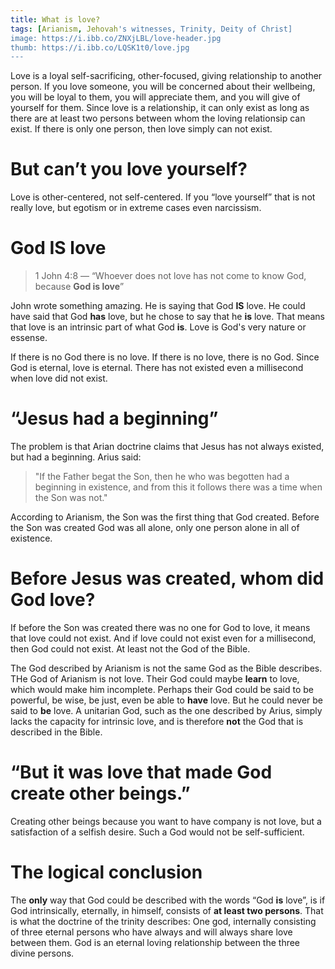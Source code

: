 ```yaml
---
title: What is love?
tags: [Arianism, Jehovah's witnesses, Trinity, Deity of Christ]
image: https://i.ibb.co/ZNXjLBL/love-header.jpg
thumb: https://i.ibb.co/LQSK1t0/love.jpg
---
```

Love is a loyal self-sacrificing, other-focused, giving relationship to another person. If you love someone, you will be concerned about their wellbeing, you will be loyal to them, you will appreciate them, and you will give of yourself for them. Since love is a relationship, it can only exist as long as there are at least two persons between whom the loving relationsip can exist. If there is only one person, then love simply can not exist. 

# But can’t you love yourself?

Love is other-centered, not self-centered. If you “love yourself” that is not really love, but egotism or in extreme cases even narcissism.

# God IS love

> 1 John 4:8 — “Whoever does not love has not come to know God, because **God is love**”

John wrote something amazing. He is saying that God **IS** love. He could have said that God **has** love, but he chose to say that he **is** love. That means that love is an intrinsic part of what God **is**. Love is God's very nature or essense. 

If there is no God there is no love. If there is no love, there is no God. Since God is eternal, love is eternal. There has not existed even a millisecond when love did not exist.

# “Jesus had a beginning”

The problem is that Arian doctrine claims that Jesus has not always existed, but had a beginning. Arius said:

> "If the Father begat the Son, then he who was begotten had a beginning in existence, and from this it follows there was a time when the Son was not."

According to Arianism, the Son was the first thing that God created. Before the Son was created God was all alone, only one person alone in all of existence.

# Before Jesus was created, whom did God love?

If before the Son was created there was no one for God to love, it means that love could not exist. And if love could not exist even for a millisecond, then God could not exist. At least not the God of the Bible.

The God described by Arianism is not the same God as the Bible describes. THe God of Arianism is not love. Their God could maybe **learn** to love, which would make him incomplete. Perhaps their God could be said to be powerful, be wise, be just, even be able to **have** love. But he could never be said to **be** love. A unitarian God, such as the one described by Arius, simply lacks the capacity for intrinsic love, and is therefore **not** the God that is described in the Bible.

# “But it was love that made God create other beings.”

Creating other beings because you want to have company is not love, but a satisfaction of a selfish desire. Such a God would not be self-sufficient.

# The logical conclusion

The **only** way that God could be described with the words “God **is** love”, is if God intrinsically, eternally, in himself, consists of **at least two persons**. That is what the doctrine of the trinity describes: One god, internally consisting of three eternal persons who have always and will always share love between them. God is an eternal loving relationship between the three divine persons.



